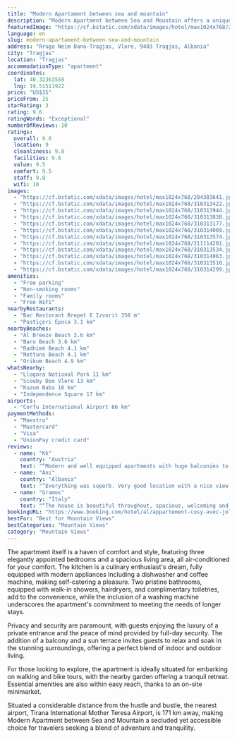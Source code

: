 ```yaml
---
title: "Modern Apartament between sea and mountain"
description: "Modern Apartment between Sea and Mountain offers a unique blend of coastal charm and serene mountain ambiance, located just 23 km from the historic Kuzum Baba and Independence Square in Tragjas."
featuredImage: "https://cf.bstatic.com/xdata/images/hotel/max1024x768/204383641.jpg?k=89330b92f2642a75ea4ef20df2851420d77213419c2a654984e3f309ae2bb4ad&o=&hp=1"
language: en
slug: modern-apartament-between-sea-and-mountain
address: "Rruga Neim Dano-Tragjas, Vlore, 9403 Tragjas, Albania"
city: "Tragjas"
location: "Tragjas"
accommodationType: "apartment"
coordinates:
  lat: 40.32363558
  lng: 19.51511922
price: "US$35"
priceFrom: 35
starRating: 3
rating: 9.6
ratingWords: "Exceptional"
numberOfReviews: 10
ratings:
  overall: 9.6
  location: 9
  cleanliness: 9.8
  facilities: 9.8
  value: 9.5
  comfort: 9.5
  staff: 9.8
  wifi: 10
images:
  - "https://cf.bstatic.com/xdata/images/hotel/max1024x768/204383641.jpg?k=89330b92f2642a75ea4ef20df2851420d77213419c2a654984e3f309ae2bb4ad&o=&hp=1"
  - "https://cf.bstatic.com/xdata/images/hotel/max1024x768/310313422.jpg?k=859885a749d38c90df72536e80585a5945ed12f078547f130fb9ca0f75945e8f&o=&hp=1"
  - "https://cf.bstatic.com/xdata/images/hotel/max1024x768/310313944.jpg?k=c4d8197f4b0731ee2b63055bc406cb476eaec5f008e126ede4afb41ac3afe1a0&o=&hp=1"
  - "https://cf.bstatic.com/xdata/images/hotel/max1024x768/310313838.jpg?k=bc35067a126bb79a26eb841c6bfe0e2b386fc32f519fdd6680853e4794c82e57&o=&hp=1"
  - "https://cf.bstatic.com/xdata/images/hotel/max1024x768/310313177.jpg?k=4b5abe8bc152019da53b4f9482fddbf7a26ae25641319089b628291e82f4b38b&o=&hp=1"
  - "https://cf.bstatic.com/xdata/images/hotel/max1024x768/310314009.jpg?k=2230404a84b8a188908d46d96b1e44ca7eea88693619755c8618ef9e98b5a2f3&o=&hp=1"
  - "https://cf.bstatic.com/xdata/images/hotel/max1024x768/310313574.jpg?k=b061755f34c6feadebe91b0bdc9c90b6ee1fd410f625e42f56112ca051684493&o=&hp=1"
  - "https://cf.bstatic.com/xdata/images/hotel/max1024x768/211114201.jpg?k=f2f36aa6bd2461084571c42425c178635d935c53ce7149bf7d4488bf25610cb6&o=&hp=1"
  - "https://cf.bstatic.com/xdata/images/hotel/max1024x768/310313534.jpg?k=4aa425a168003c33aa4a129e872d48a149e4320d7e6ca935faf602936dc229ae&o=&hp=1"
  - "https://cf.bstatic.com/xdata/images/hotel/max1024x768/310314063.jpg?k=02e047a989a3f769c814ad717d1494d4d6b3378a2cb0f1f16274b50d8ebc4018&o=&hp=1"
  - "https://cf.bstatic.com/xdata/images/hotel/max1024x768/310313510.jpg?k=2ec43676ff1f9b805fc7927e415a068c48d2d8eb3f2ab8585bba2eeb704c9616&o=&hp=1"
  - "https://cf.bstatic.com/xdata/images/hotel/max1024x768/310314299.jpg?k=a61f160492a2ec2576126be2b30dc47c51eb549b4a1e88bc8156232726ff5062&o=&hp=1"
amenities:
  - "Free parking"
  - "Non-smoking rooms"
  - "Family rooms"
  - "Free WiFi"
nearbyRestaurants:
  - "Bar Restorant Rrepet E Izvorit 350 m"
  - "Pastiçeri Epoca 3.1 km"
nearbyBeaches:
  - "Al Breeze Beach 3.6 km"
  - "Baro Beach 3.6 km"
  - "Radhimë Beach 4.1 km"
  - "Nettuno Beach 4.1 km"
  - "Orikum Beach 4.9 km"
whatsNearby:
  - "Llogora National Park 11 km"
  - "Scooby Doo Vlore 13 km"
  - "Kuzum Baba 16 km"
  - "Independence Square 17 km"
airports:
  - "Corfu International Airport 86 km"
paymentMethods:
  - "Maestro"
  - "Mastercard"
  - "Visa"
  - "UnionPay credit card"
reviews:
  - name: "Kk"
    country: "Austria"
    text: "“Modern and well equipped apartments with huge balconies to all sides. The view is great!”"
  - name: "Ani"
    country: "Albania"
    text: "“Everything was superb. Very good location with a nice view.”"
  - name: "Gramos"
    country: "Italy"
    text: "“The house is beautiful throughout, spacious, welcoming and equipped with all comforts, and above all we found it spotless.”"
bookingURL: "https://www.booking.com/hotel/al/appartement-cosy-avec-jolie-panorama.en-gb.html?aid=8035640"
bestFor: "Best for Mountain Views"
bestCategories: "Mountain Views"
category: "Mountain Views"
---
```


The apartment itself is a haven of comfort and style, featuring three elegantly appointed bedrooms and a spacious living area, all air-conditioned for your comfort. The kitchen is a culinary enthusiast's dream, fully equipped with modern appliances including a dishwasher and coffee machine, making self-catering a pleasure. Two pristine bathrooms, equipped with walk-in showers, hairdryers, and complimentary toiletries, add to the convenience, while the inclusion of a washing machine underscores the apartment's commitment to meeting the needs of longer stays.

Privacy and security are paramount, with guests enjoying the luxury of a private entrance and the peace of mind provided by full-day security. The addition of a balcony and a sun terrace invites guests to relax and soak in the stunning surroundings, offering a perfect blend of indoor and outdoor living.

For those looking to explore, the apartment is ideally situated for embarking on walking and bike tours, with the nearby garden offering a tranquil retreat. Essential amenities are also within easy reach, thanks to an on-site minimarket.

Situated a considerable distance from the hustle and bustle, the nearest airport, Tirana International Mother Teresa Airport, is 171 km away, making Modern Apartment between Sea and Mountain a secluded yet accessible choice for travelers seeking a blend of adventure and tranquility.